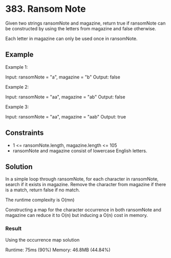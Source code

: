 # 383. Ransom Note

Given two strings ransomNote and magazine, return true if ransomNote can be constructed by using the letters from magazine and false otherwise.

Each letter in magazine can only be used once in ransomNote.

## Example

Example 1:

Input: ransomNote = "a", magazine = "b"
Output: false

Example 2:

Input: ransomNote = "aa", magazine = "ab"
Output: false

Example 3:

Input: ransomNote = "aa", magazine = "aab"
Output: true


## Constraints

- 1 <= ransomNote.length, magazine.length <= 105
- ransomNote and magazine consist of lowercase English letters.

## Solution

In a simple loop through ransomNote, for each character in ransomNote, search if it exists in magazine. Remove the character from magazine if there is a match, return false if no match.

The runtime complexity is O(mn)

Constructing a map for the character occurrence in both ransomNote and magazine can reduce it to O(n) but inducing a O(n) cost in memory.

### Result

Using the occurrence map solution

Runtime: 75ms (90%)
Memory: 46.8MB (44.84%)